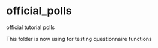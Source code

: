 # official_polls
official tutorial polls

This folder is now using for testing questionnaire functions
